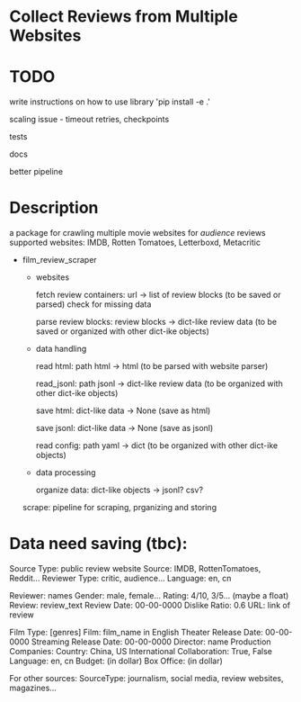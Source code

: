 # Collect Reviews from Multiple Websites

# TODO

write instructions on how to use library 'pip install -e .'

scaling issue - timeout retries, checkpoints

tests

docs

better pipeline

# Description

a package for crawling multiple movie websites for *audience* reviews
supported websites: IMDB, Rotten Tomatoes, Letterboxd, Metacritic

- film_review_scraper

    - websites

        fetch review containers: url -> list of review blocks (to be saved or parsed)
                                        check for missing data

        parse review blocks: review blocks -> dict-like review data (to be saved or organized with other dict-ike objects)

    - data handling

        read html: path html -> html (to be parsed with website parser)

        read_jsonl: path jsonl -> dict-like review data (to be organized with other dict-ike objects)

        save html: dict-like data -> None (save as html)

        save jsonl: dict-like data -> None (save as jsonl)

        read config: path yaml -> dict (to be organized with other dict-ike objects)

    - data processing

        organize data: dict-like objects -> jsonl? csv?

    scrape: pipeline for scraping, prganizing and storing




# Data need saving (tbc):

Source Type: public review website
Source: IMDB, RottenTomatoes, Reddit...
Reviewer Type: critic, audience...
Language: en, cn

Reviewer: names
Gender: male, female...
Rating: 4/10, 3/5... (maybe a float)
Review: review_text
Review Date: 00-00-0000
Dislike Ratio: 0.6
URL: link of review

Film Type: [genres]
Film: film_name in English
Theater Release Date: 00-00-0000
Streaming Release Date: 00-00-0000
Director: name
Production Companies:
Country: China, US
International Collaboration: True, False
Language: en, cn
Budget: (in dollar)
Box Office: (in dollar)


For other sources:
SourceType: journalism, social media, review websites, magazines...
